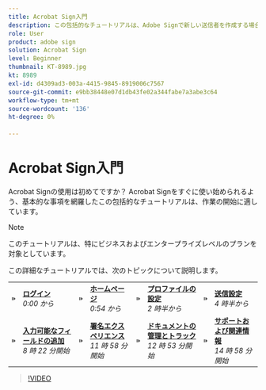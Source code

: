 ```yaml
---
title: Acrobat Sign入門
description: この包括的なチュートリアルは、Adobe Signで新しい送信者を作成する場合に最適です
role: User
product: adobe sign
solution: Acrobat Sign
level: Beginner
thumbnail: KT-8989.jpg
kt: 8989
exl-id: d4309ad3-003a-4415-9845-8919006c7567
source-git-commit: e9bb38448e07d1db43fe02a344fabe7a3abe3c64
workflow-type: tm+mt
source-wordcount: '136'
ht-degree: 0%

---
```


# Acrobat Sign入門

Acrobat Signの使用は初めてですか？ Acrobat Signをすぐに使い始められるよう、基本的な事項を網羅したこの包括的なチュートリアルは、作業の開始に適しています。

>[!NOTE]
>
>このチュートリアルは、特にビジネスおよびエンタープライズレベルのプランを対象としています。

この詳細なチュートリアルでは、次のトピックについて説明します。

<table style="table-layout:auto">
<tr>
  <td>
    <a href="https://video.tv.adobe.com/v/337151?hidetitle=true">
      <img alt="画像を早送り" src="../assets/Stepforward_18.png" />
    </a>
  </td>
  <td>
     <a href="https://video.tv.adobe.com/v/337151?hidetitle=true"><strong>ログイン</strong></a>
         <br>
        <em>0:00 から</em>
    </td>
     <td>
    <a href="https://video.tv.adobe.com/v/337151/?autoplay=true&t=54">
      <img alt="画像を早送り" src="../assets/Stepforward_18.png" />
    </a>
  </td>
  <td>
     <a href="https://video.tv.adobe.com/v/337151/?autoplay=true&t=54"><strong>ホームページ</strong></a>
         <br>
        <em>0:54 から</em>
    </td>
    <td>
    <a href="https://video.tv.adobe.com/v/337151/?autoplay=true&t=152">
      <img alt="画像を早送り" src="../assets/Stepforward_18.png" />
    </a>
  </td>
  <td>
     <a href="https://video.tv.adobe.com/v/337151/?autoplay=true&t=152"><strong>プロファイルの設定</strong></a>
        <br>
        <em>2 時半から</em>
    </td>
    <td>
    <a href="https://video.tv.adobe.com/v/337151/?autoplay=true&t=271">
      <img alt="画像を早送り" src="../assets/Stepforward_18.png" />
    </a>
  </td>
  <td>
     <a href="https://video.tv.adobe.com/v/337151/?autoplay=true&t=271"><strong>送信設定</strong></a>
        <br>
        <em>4 時半から</em>
    </td>
  </tr>
  <tr>
    <td>
    <a href="https://video.tv.adobe.com/v/337151/?autoplay=true&t=551">
      <img alt="画像を早送り" src="../assets/Stepforward_18.png" />
    </a>
  </td>
  <td>
     <a href="https://video.tv.adobe.com/v/337151/?autoplay=true&t=551"><strong>入力可能なフィールドの追加</strong></a>
         <br>
        <em>8 時 22 分開始</em>
    </td>
    <td>
    <a href="https://video.tv.adobe.com/v/337151/?autoplay=true&t=718">
      <img alt="画像を早送り" src="../assets/Stepforward_18.png" />
    </a>
  </td>
  <td>
     <a href="https://video.tv.adobe.com/v/337151/?autoplay=true&t=718"><strong>署名エクスペリエンス</strong></a>
        <br>
        <em>11 時 58 分開始</em>
    </td>
    <td>
    <a href="https://video.tv.adobe.com/v/337151/?autoplay=true&t=773">
      <img alt="画像を早送り" src="../assets/Stepforward_18.png" />
    </a>
  </td>
  <td>
     <a href="https://video.tv.adobe.com/v/337151/?autoplay=true&t=773"><strong>ドキュメントの管理とトラック</strong></a>
        <br>
        <em>12 時 53 分開始</em>
    </td>
    <td>
    <a href="https://video.tv.adobe.com/v/337151/?autoplay=true&t=898">
      <img alt="画像を早送り" src="../assets/Stepforward_18.png" />
    </a>
  </td>
  <td>
     <a href="https://video.tv.adobe.com/v/337151/?autoplay=true&t=898"><strong>サポートおよび関連情報</strong></a>
        <br>
        <em>14 時 58 分開始</em>
    </td>
  </tr>
  </table>

>[!VIDEO](https://video.tv.adobe.com/v/337151?hidetitle=true)
